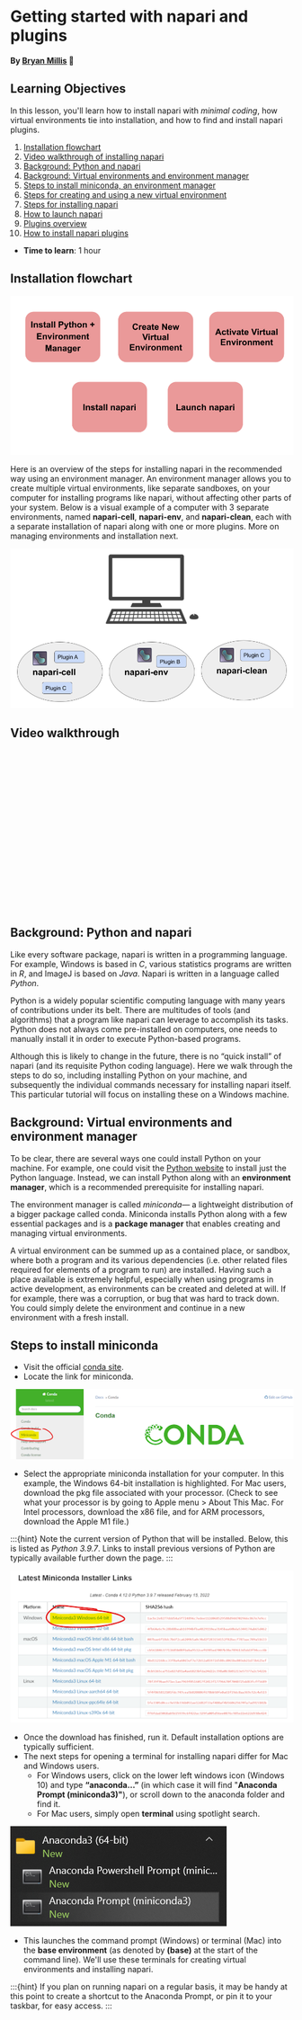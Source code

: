 Getting started with napari and plugins
=======================
**By [Bryan Millis](https://chanzuckerberg.github.io/napari-segmentation-workshop/preface/whomadethis.html#bryan-millis) 🔬**
## Learning Objectives

In this lesson, you'll learn how to install napari with *minimal coding*, how virtual environments tie into installation, and how to find and install napari plugins. 

1.  [Installation flowchart](https://chanzuckerberg.github.io/napari-segmentation-workshop/onboard/gettingstarted.html#installation-flowchart)
2.  [Video walkthrough of installing napari](https://chanzuckerberg.github.io/napari-segmentation-workshop/onboard/gettingstarted.html#video-walkthrough)
3.  [Background: Python and napari](https://chanzuckerberg.github.io/napari-segmentation-workshop/onboard/gettingstarted.html#background-python-and-napari)
4.  [Background: Virtual environments and environment manager](https://chanzuckerberg.github.io/napari-segmentation-workshop/onboard/gettingstarted.html#background-virtual-environments-and-environment-manager)
5.  [Steps to install miniconda, an environment manager](https://chanzuckerberg.github.io/napari-segmentation-workshop/onboard/gettingstarted.html#steps-to-install-miniconda)
6.  [Steps for creating and using a new virtual environment](https://chanzuckerberg.github.io/napari-segmentation-workshop/onboard/gettingstarted-2.html)
8.  [Steps for installing napari](https://chanzuckerberg.github.io/napari-segmentation-workshop/onboard/gettingstarted-2.html#installation-of-napari)
9.  [How to launch napari](https://chanzuckerberg.github.io/napari-segmentation-workshop/onboard/gettingstarted-2.html#launching-napari-after-installation-session)
10.  [Plugins overview](https://chanzuckerberg.github.io/napari-segmentation-workshop/onboard/gettingstarted-3.html)
11.  [How to install napari plugins](https://chanzuckerberg.github.io/napari-segmentation-workshop/onboard/gettingstarted-3.html#plugin-installation-tutorial)

- **Time to learn**: 1 hour

## Installation flowchart

![napari installation flowchart](images/install_flowchart.png)

Here is an overview of the steps for installing napari in the recommended way using an environment manager. An environment manager allows you to create multiple virtual environments, like separate sandboxes, on your computer for installing programs like napari, without affecting other parts of your system. Below is a visual example of a computer with 3 separate environments, named **napari-cell**, **napari-env**, and **napari-clean**, each with a separate installation of napari along with one or more plugins. More on managing environments and installation next.

![Example of a computer with 3 virtual environments](images/environments.png)

## Video walkthrough

<script src="https://fast.wistia.com/embed/medias/oq63bmeubj.jsonp" async></script><script src="https://fast.wistia.com/assets/external/E-v1.js" async></script><div class="wistia_responsive_padding" style="padding:56.25% 0 0 0;position:relative;"><div class="wistia_responsive_wrapper" style="height:100%;left:0;position:absolute;top:0;width:100%;"><div class="wistia_embed wistia_async_oq63bmeubj seo=false videoFoam=true" style="height:100%;position:relative;width:100%"><div class="wistia_swatch" style="height:100%;left:0;opacity:0;overflow:hidden;position:absolute;top:0;transition:opacity 200ms;width:100%;"><img src="https://fast.wistia.com/embed/medias/oq63bmeubj/swatch" style="filter:blur(5px);height:100%;object-fit:contain;width:100%;" alt="" aria-hidden="true" onload="this.parentNode.style.opacity=1;" /></div></div></div></div>

## Background: Python and napari

Like every software package, napari is written in a programming language. For example, Windows is based in *C*, various statistics programs are written in *R*, and ImageJ is based on *Java*. Napari is written in a language called *Python*. 

Python is a widely popular scientific computing language with many years of contributions under its belt. There are multitudes of tools (and algorithms) that a program like napari can leverage to accomplish its tasks. Python does not always come pre-installed on computers, one needs to manually install it in order to execute Python-based programs.  

Although this is likely to change in the future, there is no “quick install” of napari (and its requisite Python coding language). Here we walk through the steps to do so, including installing Python on your machine, and subsequently the individual commands necessary for installing napari itself. This particular tutorial will focus on installing these on a Windows machine. 

## Background: Virtual environments and environment manager

To be clear, there are several ways one could install Python on your machine. For example, one could visit the [Python website](https://www.python.org/) to install just the Python language. Instead, we can install Python along with an **environment manager**, which is a recommended prerequisite for installing napari.  

The environment manager is called *miniconda*— a lightweight distribution of a bigger package called conda. Miniconda installs Python along with a few essential packages and is a **package manager** that enables creating and managing virtual environments. 

A virtual environment can be summed up as a contained place, or sandbox, where both a program and its various dependencies (i.e. other related files required for elements of a program to run) are installed. Having such a place available is extremely helpful, especially when using programs in active development, as environments can be created and deleted at will. If for example, there was a corruption, or bug that was hard to track down. You could simply delete the environment and continue in a new environment with a fresh install.

## Steps to install miniconda

- Visit the official [conda site](conda.io).
- Locate the link for miniconda. 

![Link to download miniconda](images/install-1.png)

- Select the appropriate miniconda installation for your computer. In this example, the Windows 64-bit installation is highlighted. For Mac users, download the pkg file associated with your processor. (Check to see what your processor is by going to Apple menu > About This Mac. For Intel processors, download the x86 file, and for ARM processors, download the Apple M1 file.)

:::{hint} 
Note the current version of Python that will be installed. Below, this is listed as *Python 3.9.7*. Links to install previous versions of Python are typically available further down the page.
:::

![Downloading miniconda for Windows](images/install-2.png)

- Once the download has finished, run it. Default installation options are typically sufficient.
- The next steps for opening a terminal for installing napari differ for Mac and Windows users.  
    - For Windows users, click on the lower left windows icon (Windows 10) and type **“anaconda…”** (in which case it will find "**Anaconda Prompt (miniconda3)"**), or scroll down to the anaconda folder and find it. 
    - For Mac users, simply open **terminal** using spotlight search.

![Finding the Anaconda prompt](images/install-3.png)

- This launches the command prompt (Windows) or terminal (Mac) into the **base environment** (as denoted by **(base)** at the start of the command line). We'll use these terminals for creating virtual environments and installing napari.

:::{hint} 
If you plan on running napari on a regular basis, it may be handy at this point to create a shortcut to the Anaconda Prompt, or pin it to your taskbar, for easy access.
:::
